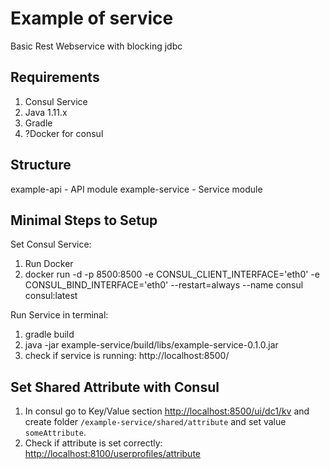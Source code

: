 # Example of service
Basic Rest Webservice with blocking jdbc 

## Requirements
1. Consul Service
2. Java 1.11.x
3. Gradle
4. ?Docker for consul

## Structure
example-api - API module
example-service - Service module

## Minimal Steps to Setup
Set Consul Service:
1. Run Docker
2. docker run -d -p 8500:8500 -e CONSUL_CLIENT_INTERFACE='eth0' -e CONSUL_BIND_INTERFACE='eth0' --restart=always --name consul consul:latest

Run Service in terminal:
1. gradle build
2. java -jar example-service/build/libs/example-service-0.1.0.jar
3. check if service is running: http://localhost:8500/

## Set Shared Attribute with Consul
1. In consul go to Key/Value section [http://localhost:8500/ui/dc1/kv](http://localhost:8500/ui/dc1/kv)
and create folder `/example-service/shared/attribute` and set value `someAttribute`.
2. Check if attribute is set correctly: [http://localhost:8100/userprofiles/attribute](http://localhost:8100/userprofiles/attribute)
